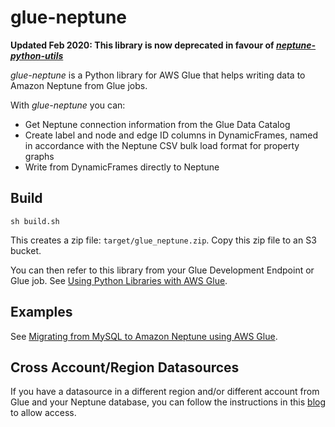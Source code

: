 # glue-neptune

__Updated Feb 2020: This library is now deprecated in favour of [_neptune-python-utils_](https://github.com/awslabs/amazon-neptune-tools/tree/master/neptune-python-utils)__

_glue-neptune_ is a Python library for AWS Glue that helps writing data to Amazon Neptune from Glue jobs.

With _glue-neptune_ you can:

 - Get Neptune connection information from the Glue Data Catalog
 - Create label and node and edge ID columns in DynamicFrames, named in accordance with the Neptune CSV bulk load format for property graphs
 - Write from DynamicFrames directly to Neptune 
 
## Build

`sh build.sh`

This creates a zip file: `target/glue_neptune.zip`. Copy this zip file to an S3 bucket.

You can then refer to this library from your Glue Development Endpoint or Glue job. See [Using Python Libraries with AWS Glue](https://docs.aws.amazon.com/glue/latest/dg/aws-glue-programming-python-libraries.html). 
 
## Examples

See [Migrating from MySQL to Amazon Neptune using AWS Glue](https://github.com/aws-samples/amazon-neptune-samples/tree/master/gremlin/glue-neptune).
 
## Cross Account/Region Datasources
If you have a datasource in a different region and/or different account from Glue and your Neptune database, you can follow the instructions in this [blog](https://aws.amazon.com/blogs/big-data/create-cross-account-and-cross-region-aws-glue-connections/) to allow access.
 

 
